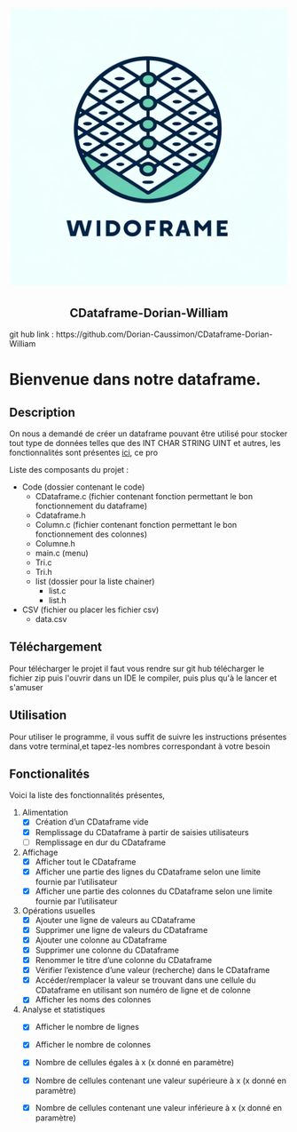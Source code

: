 <h1 align="center">
<br>
<img src="Images/Logo.jpg" alt="Markdownify" width="500">
</h1>
<h2 align="center">
CDataframe-Dorian-William
</h2>
git hub link : https://github.com/Dorian-Caussimon/CDataframe-Dorian-William

# Bienvenue dans notre dataframe.

## Description
On nous a demandé de créer un dataframe pouvant être utilisé pour stocker tout type de données telles que des INT CHAR STRING UINT et autres, les fonctionnalités sont présentes [ici](#Fonctionalités), ce pro

Liste des composants du projet :
- Code (dossier contenant le code)
  - CDataframe.c (fichier contenant fonction permettant le bon fonctionnement du dataframe)
  - Cdataframe.h
  - Column.c (fichier contenant fonction permettant le bon fonctionnement des colonnes)
  - Columne.h
  - main.c (menu)
  - Tri.c 
  - Tri.h
  - list (dossier pour la liste chainer)
    - list.c
    - list.h
- CSV (fichier ou placer les fichier csv)
  - data.csv

## Téléchargement
Pour télécharger le projet il faut vous rendre sur git hub télécharger le fichier zip puis l'ouvrir dans un IDE le compiler, puis plus qu'à le lancer et s'amuser

## Utilisation
Pour utiliser le programme, il vous suffit de suivre les instructions présentes dans votre terminal,et tapez-les nombres correspondant à votre besoin
## Fonctionalités
Voici la liste des fonctionnalités présentes,
1. Alimentation
   -[x] Création d’un CDataframe vide
   -[x] Remplissage du CDataframe à partir de saisies utilisateurs
   -[ ] Remplissage en dur du CDataframe
2. Affichage
   -[x] Afficher tout le CDataframe
   -[x] Afficher une partie des lignes du CDataframe selon une limite fournie par l’utilisateur
   -[x] Afficher une partie des colonnes du CDataframe selon une limite fournie par l’utilisateur
3. Opérations usuelles
   -[x] Ajouter une ligne de valeurs au CDataframe
   -[x] Supprimer une ligne de valeurs du CDataframe
   -[x] Ajouter une colonne au CDataframe
   -[x] Supprimer une colonne du CDataframe
   -[x] Renommer le titre d’une colonne du CDataframe
   -[x] Vérifier l’existence d’une valeur (recherche) dans le CDataframe
   -[x] Accéder/remplacer la valeur se trouvant dans une cellule du CDataframe en utilisant son
   numéro de ligne et de colonne
   -[x] Afficher les noms des colonnes 
4. Analyse et statistiques
   -[x] Afficher le nombre de lignes
   -[x] Afficher le nombre de colonnes
   -[x] Nombre de cellules égales à x (x donné en paramètre)
   -[x] Nombre de cellules contenant une valeur supérieure à x (x donné en paramètre)
   -[x] Nombre de cellules contenant une valeur inférieure à x (x donné en paramètre)


